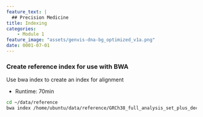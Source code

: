 ```yaml
---
feature_text: |
  ## Precision Medicine
title: Indexing
categories:
    - Module 1
feature_image: "assets/genvis-dna-bg_optimized_v1a.png"
date: 0001-07-01
---
```


### Create reference index for use with BWA

Use bwa index to create an index for alignment

- Runtime: 70min


```bash
cd ~/data/reference
bwa index /home/ubuntu/data/reference/GRCh38_full_analysis_set_plus_decoy_hla.fa
```




